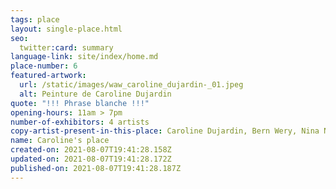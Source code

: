 ```yaml
---
tags: place
layout: single-place.html
seo:
  twitter:card: summary
language-link: site/index/home.md
place-number: 6
featured-artwork:
  url: /static/images/waw_caroline_dujardin-_01.jpeg
  alt: Peinture de Caroline Dujardin
quote: "!!! Phrase blanche !!!"
opening-hours: 11am > 7pm
number-of-exhibitors: 4 artists
copy-artist-present-in-this-place: Caroline Dujardin, Bern Wery, Nina Neuray, Lionel Vinche
name: Caroline's place
created-on: 2021-08-07T19:41:28.158Z
updated-on: 2021-08-07T19:41:28.172Z
published-on: 2021-08-07T19:41:28.187Z
---
```

